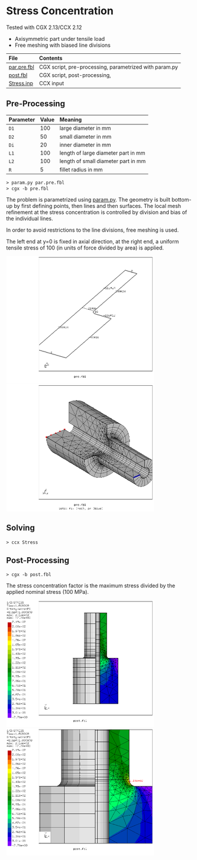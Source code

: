 # Stress Concentration
Tested with CGX 2.13/CCX 2.12

+ Axisymmetric part under tensile load
+ Free meshing with biased line divisions

File                           | Contents    
 :-------------                | :-------------
 [par.pre.fbl](par.pre.fbl)    | CGX script, pre-processing, parametrized with param.py
 [post.fbl](post.fbl)          | CGX script, post-processing,
 [Stress.inp](Stress.inp)      | CCX input

## Pre-Processing

| Parameter | Value | Meaning                             |
| :-------- |  :--- | :-------------                      |
| `D1`      | 100   | large diameter in mm                |
| `D2`      | 50    | small diameter in mm                |
| `Di`      | 20    | inner diameter in mm                |
| `L1`      | 100   | length of large diameter part in mm |
| `L2`      | 100   | length of small diameter part in mm |
| `R`       | 5     | fillet radius in mm                 |

```
> param.py par.pre.fbl
> cgx -b pre.fbl
```

The problem is parametrized using [param.py](../../Scripts/param.py). The geometry is built bottom-up by first defining points, then lines and then surfaces. The local mesh refinement at the stress concentration is controlled by division and bias of the individual lines.

In order to avoid restrictions to the line divisions, free meshing is used.

The left end at y=0 is fixed in axial direction, at the right end, a uniform tensile stress of 100 (in units of force divided by area) is applied.

<img src="Refs/div.png" width="400"><img src="Refs/mesh.png" width="400">

## Solving

```
> ccx Stress
```

## Post-Processing

```
> cgx -b post.fbl
```
The stress concentration factor is the maximum stress divided by the applied nominal stress (100 MPa).

<img src="Refs/worstps.png" width="400" title="Worst principal stress"><img src="Refs/worstps-zoom.png"  width="400" title="Worst principal stress">
